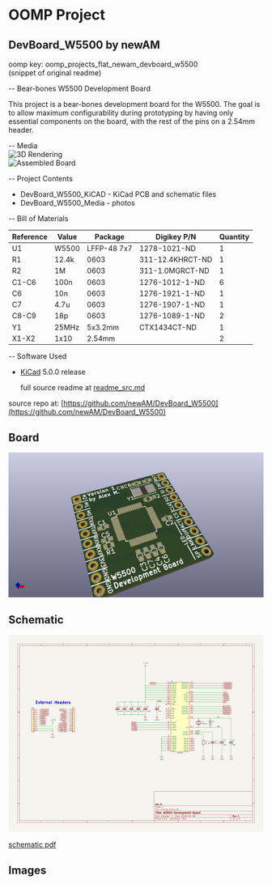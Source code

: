 # OOMP Project  
## DevBoard_W5500  by newAM  
  
oomp key: oomp_projects_flat_newam_devboard_w5500  
(snippet of original readme)  
  
-- Bear-bones W5500 Development Board  
  
This project is a bear-bones development board for the W5500.  The goal is to allow maximum configurability during prototyping by having only essential components on the board, with the rest of the pins on a 2.54mm header.  
  
-- Media  
![3D Rendering](DevBoard_W5500_Media/DevBoard_W5500_Render.png?raw=true)  
![Assembled Board](DevBoard_W5500_Media/DevBoard_W5500_Assembled.JPG?raw=true)  
  
-- Project Contents  
-  DevBoard_W5500_KiCAD - KiCad PCB and schematic files  
-  DevBoard_W5500_Media - photos  
  
-- Bill of Materials  
  
| Reference | Value | Package     | Digikey P/N      | Quantity |  
| --------- |------ |-------------|------------------|----------|  
| U1        | W5500 | LFFP-48 7x7 | 1278-1021-ND     | 1        |  
| R1        | 12.4k | 0603        | 311-12.4KHRCT-ND | 1        |  
| R2        | 1M    | 0603        | 311-1.0MGRCT-ND  | 1        |  
| C1-C6     | 100n  | 0603        | 1276-1012-1-ND   | 6        |  
| C6        | 10n   | 0603        | 1276-1921-1-ND   | 1        |  
| C7        | 4.7u  | 0603        | 1276-1907-1-ND   | 1        |  
| C8-C9     | 18p   | 0603        | 1276-1089-1-ND   | 2        |  
| Y1        | 25MHz | 5x3.2mm     | CTX1434CT-ND     | 1        |  
| X1-X2     | 1x10  | 2.54mm      |                  | 2        |  
  
-- Software Used  
- [KiCad](http://kicad.org/) 5.0.0 release  
  
  full source readme at [readme_src.md](readme_src.md)  
  
source repo at: [https://github.com/newAM/DevBoard_W5500](https://github.com/newAM/DevBoard_W5500)  
## Board  
  
[![working_3d.png](working_3d_600.png)](working_3d.png)  
## Schematic  
  
[![working_schematic.png](working_schematic_600.png)](working_schematic.png)  
  
[schematic pdf](working_schematic.pdf)  
## Images  
